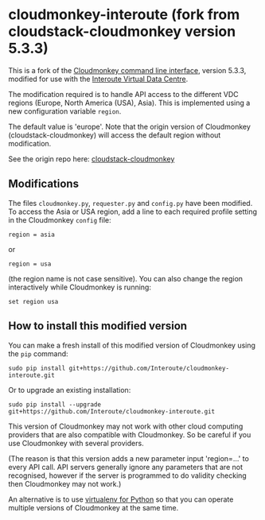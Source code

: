 # cloudmonkey-interoute (fork from cloudstack-cloudmonkey version 5.3.3)

This is a fork of the [Cloudmonkey command line interface](https://github.com/apache/cloudstack-cloudmonkey), version 5.3.3, modified for use with the [Interoute Virtual Data Centre](https://cloudstore.interoute.com/what_is_vdc).

The modification required is to handle API access to the different VDC regions (Europe, North America (USA), Asia). This is implemented using a new configuration variable `region`.

The default value is 'europe'. Note that the origin version of Cloudmonkey (cloudstack-cloudmonkey) will access the default region without modification.

See the origin repo here: [cloudstack-cloudmonkey](https://github.com/apache/cloudstack-cloudmonkey)

## Modifications

The files `cloudmonkey.py`, `requester.py` and `config.py` have been modified. To access the Asia or USA region, add a line to each required profile setting in the Cloudmonkey `config` file:

    region = asia

or 

    region = usa

(the region name is not case sensitive). You can also change the region interactively while Cloudmonkey is running:

    set region usa


## How to install this modified version

You can make a fresh install of this modified version of Cloudmonkey using the `pip` command:

    sudo pip install git+https://github.com/Interoute/cloudmonkey-interoute.git

Or to upgrade an existing installation:

    sudo pip install --upgrade git+https://github.com/Interoute/cloudmonkey-interoute.git

This version of Cloudmonkey may not work with other cloud computing providers that are also compatible with Cloudmonkey. So be careful if you use Cloudmonkey with several providers.

(The reason is that this version adds a new parameter input 'region=...' to every API call. API servers generally ignore any parameters that are not recognised, however if the server is programmed to do validity checking then Cloudmonkey may not work.)

An alternative is to use [virtualenv for Python](https://virtualenv.pypa.io/en/stable/) so that you can operate multiple versions of Cloudmonkey at the same time.

